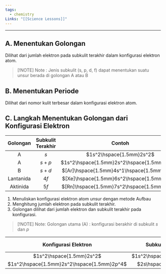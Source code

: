 ```yaml
---
tags:
  - chemistry
Links: "[[Science Lessons]]"
---
```

___
## A. Menentukan Golongan

Dilihat dari jumlah elektron pada subkulit terakhir dalam konfigurasi elektron atom.

>[!NOTE] Note :
>Jenis subkulit (s, p, d, f) dapat menentukan suatu unsur berada di golongan A atau B
## B. Menentukan Periode

Dilihat dari nomor kulit terbesar dalam konfigurasi elektron atom.

## C. Langkah Menentukan Golongan dari Konfigurasi Elektron

| Golongan  | Subkulit Terakhir |                   Contoh                   |
| :-------: | :---------------: | :----------------------------------------: |
|     A     |        $s$        |          $1s^2\hspace{1.5mm}2s^2$          |
|     A     |       $s+p$       | $1s^2\hspace{1.5mm}2s^2\hspace{1.5mm}2p^4$ |
|     B     |       $s+d$       | $[Ar]\hspace{1.5mm}4s^1\hspace{1.5mm}3d^5$ |
| Lantanida |       $4f$        | $[Xe]\hspace{1.5mm}6s^2\hspace{1.5mm}4f^2$ |
| Aktinida  |       $5f$        | $[Rn]\hspace{1.5mm}7s^2\hspace{1.5mm}5s^2$ |
1. Menuliskan konfigurasi elektron atom unsur dengan metode Aufbau
2. Menghitung jumlah elektron pada subkulit terakhir.
3. Golongan dilihat dari jumlah elektron dan subkulit terakhir pada konfigurasi.

>[!NOTE] Note:
>Golongan utama (A) : konfigurasi berakhir di subkulit *s* dan *p*

|            Konfigurasi Elektron            |    Subkulit terakhir     | Jumlah elektron | Golongan |
| :----------------------------------------: | :----------------------: | :-------------: | :------: |
|          $1s^2\hspace{1.5mm}2s^2$          | $1s^2\hspace{1.5mm}2s^2$ |        1        |   I A    |
| $1s^2\hspace{1.5mm}2s^2\hspace{1.5mm}2p^4$ |   $2s\hspace{1.5mm}2p$   |        6        |   VI A   |

